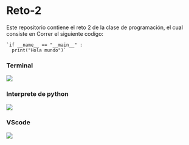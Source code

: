 # Reto-2
Este repositorio contiene el reto 2 de la clase de programación, el cual consiste en 
Correr el siguiente codigo:

    `if __name__ == "__main__" :
      print("Hola mundo")`
### Terminal
![](https://i.postimg.cc/QMCbTvTv/Repo2-1.png)
### Interprete de python
![](https://i.postimg.cc/2SKWPy1X/Repo2-2.png)
### VScode
![](https://i.postimg.cc/QxVxvbch/Repo2-3.png)
